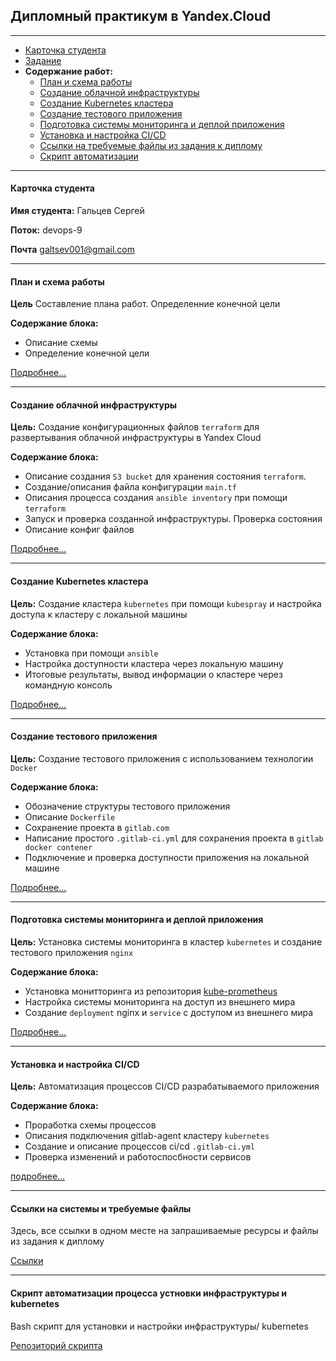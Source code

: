 ## Дипломный практикум в Yandex.Cloud

---
* [Карточка студента](#карточка-студента)
* [Задание](./task/README.md)
* **Содержание работ:**
     * [План и схема работы](#карточка-студента)
     * [Создание облачной инфраструктуры](#создание-облачной-инфраструктуры)
     * [Создание Kubernetes кластера](#создание-kubernetes-кластера)
     * [Создание тестового приложения](#создание-тестового-приложения)
     * [Подготовка cистемы мониторинга и деплой приложения](#подготовка-cистемы-мониторинга-и-деплой-приложения)
     * [Установка и настройка CI/CD](#установка-и-настройка-cicd)
     * [Ссылки на требуемые файлы из задания к диплому](#ссылки-на-системы-и-требуемые-файлы)
     * [Скрипт автоматизации](#скрипт-автоматизации-процесса-устновки-инфраструктуры-и-kubernetes)

---
#### Карточка студента

**Имя студента:**  Гальцев Сергей

**Поток:** devops-9

**Почта** galtsev001@gmail.com  

---
#### План и схема работы

**Цель** Составление плана работ. Определенние конечной цели

**Содержание блока:**

+ Описание схемы 
+ Определение конечной цели

[Подробнее...](./plan/README.md)

---
#### Создание облачной инфраструктуры

**Цель:** Создание конфигурационных файлов `terraform` для развертывания облачной инфраструктуры в Yandex Cloud 

**Содержание блока:** 

+ Описание создания `S3 bucket` для хранения состояния `terraform`.
+ Создание/описания файла конфигурации `main.tf`
+ Описания процесса создания `ansible inventory` при помощи `terraform`
+ Запуск и проверка созданной инфраструктуры. Проверка состояния 
+ Описание конфиг файлов

[Подробнее...](./infra/README.md)

---
#### Создание Kubernetes кластера

**Цель:** Создание кластера `kubernetes` при помощи `kubespray` и настройка доступа к кластеру с локальной машины

**Содержание блока:**

+ Установка при помощи `ansible`
+ Настройка доступности кластера через локальную машину
+ Итоговые результаты, вывод информации о кластере через командную консоль

[Подробнее...](./kube/README.md)

---
#### Создание тестового приложения

**Цель:** Создание тестового приложения с использованием технологии `Docker`

**Содержание блока:**

+ Обозначение структуры тестового приложения
+ Описание `Dockerfile`
+ Сохранение проекта в `gitlab.com`
+ Написание простого `.gitlab-ci.yml` для сохранения проекта в `gitlab docker contener`
+ Подключение и проверка доступности приложения на локальной машине

[Подробнее...](./test_app/README.md)

---
#### Подготовка cистемы мониторинга и деплой приложения

**Цель:** Установка системы мониторинга в кластер `kubernetes` и создание тестового приложения `nginx`

**Содержание блока:**

+ Установка монитторинга из репозитория [kube-prometheus](https://github.com/prometheus-operator/kube-prometheus)
+ Настройка системы мониторинга на доступ из внешнего мира
+ Создание `deployment` nginx и `service` с доступом из внешнего мира

[Подробнее...](./monitoring/README.md)

---
#### Установка и настройка CI/CD
**Цель:** Автоматизация процессов CI/CD разрабатываемого приложения

**Содержание блока:**

+ Проработка схемы процессов
+ Описания подключения gitlab-agent кластеру `kubernetes`
+ Создание и описание процессов ci/cd `.gitlab-ci.yml`
+ Проверка изменений и работоспосбности сервисов


[подробнее...](./ci_cd/README.md)

---

#### Ссылки на системы и требуемые файлы 

Здесь, все ссылки в одном месте на запрашиваемые ресурсы и файлы из задания к диплому

[Ссылки](./links/README.md)

---

#### Скрипт автоматизации процесса устновки инфраструктуры и kubernetes

Bash скрипт для установки и настройки инфраструктуры/ kubernetes

[Репозиторий скрипта](https://github.com/galtsev001/diplom-scripts)
